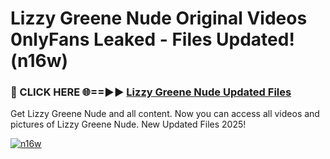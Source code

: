 # Lizzy Greene Nude Original Videos 0nlyFans Leaked - Files Updated! (n16w)

<h3>🔴 CLICK HERE 🌐==►► <a href="https://tinyurl.com/5h6xmrr3" rel="nofollow">Lizzy Greene Nude Updated Files</a></h3>

Get Lizzy Greene Nude and all content. Now you can access all videos and pictures of Lizzy Greene Nude. New Updated Files 2025!

[![n16w](https://i.imgur.com/KVD873Z.gif)](https://tinyurl.com/5h6xmrr3)
